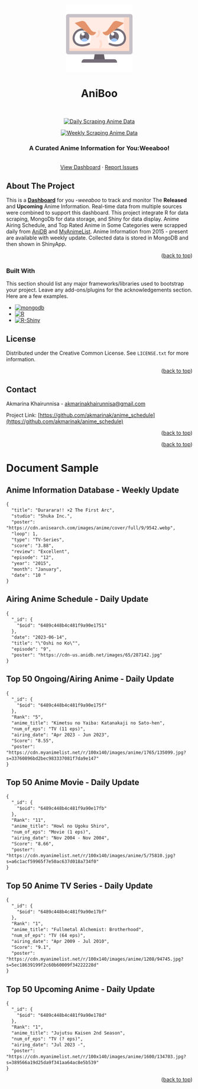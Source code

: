 <a name="readme-top"></a>

<!-- PROJECT LOGO -->
<br />
<div align="center">
  <a href="https://github.com/othneildrew/Best-README-Template">
    <img src="images/anime.png" alt="Logo" width="180">
  </a>

  <h1 align="center">AniBoo</h1>
  <br />
  
  [![Daily Scraping Anime Data](https://github.com/akmarinak/anime_schedule/actions/workflows/daily_scrape.yml/badge.svg)](https://github.com/akmarinak/anime_schedule/actions/workflows/daily_scrape.yml)
  
  [![Weekly Scraping Anime Data](https://github.com/akmarinak/anime_schedule/actions/workflows/weekly_scrape.yml/badge.svg)](https://github.com/akmarinak/anime_schedule/actions/workflows/weekly_scrape.yml)
  
  <h3 align="center">A Curated Anime Information for You:Weeaboo!</h3>

  <p align="center">
    <br />
    <a href="https://akmarinak98.shinyapps.io/aniboo/">View Dashboard</a>
    ·
    <a href="https://github.com/akmarinak/anime_schedule/issues">Report Issues</a>
    <br />
  </p>
</div>


## About The Project
This is a [**Dashboard**](https://akmarinak98.shinyapps.io/aniboo/) for you -_weeaboo_ to track and monitor The **Released** and **Upcoming** Anime Information. Real-time data from multiple sources were combined to support this dashboard.
This project integrate R for data scraping, MongoDb for data storage, and Shiny for data display. 
Anime Airing Schedule, and Top Rated Anime in Some Categories were scrapped daily from [AniDB](https://anidb.net/anime/schedule) and [MyAnimeList](https://myanimelist.net). Anime Information from 2015 - present are available with weekly update. Collected data is stored in MongoDB and then shown in ShinyApp.

<p align="right">(<a href="#readme-top">back to top</a>)</p>



### Built With

This section should list any major frameworks/libraries used to bootstrap your project. Leave any add-ons/plugins for the acknowledgements section. Here are a few examples.

* [![mongodb][mongodb-shield]][mongodb-url]
* [![R][r-shield]][r-url]
* [![R-Shiny][shiny-shield]][shiny-url]



<!-- LICENSE -->
## License

Distributed under the Creative Common License. See `LICENSE.txt` for more information.

<p align="right">(<a href="#readme-top">back to top</a>)</p>



<!-- CONTACT -->
## Contact

Akmarina Khairunnisa - akmarinakhairunnisa@gmail.com

Project Link: [https://github.com/akmarinak/anime_schedule](https://github.com/akmarinak/anime_schedule)

<p align="right">(<a href="#readme-top">back to top</a>)</p>




<p align="right">(<a href="#readme-top">back to top</a>)</p>


# Document Sample

## Anime Information Database - Weekly Update

```
{
  "title": "Durarara!! ×2 The First Arc",
  "studio": "Shuka Inc.",
  "poster": "https://cdn.anisearch.com/images/anime/cover/full/9/9542.webp",
  "loop": 1,
  "type": "TV-Series",
  "score": "3.88",
  "review": "Excellent",
  "episode": "12",
  "year": "2015",
  "month": "January",
  "date": "10 "
}
```

## Airing Anime Schedule - Daily Update

```
{
  "_id": {
    "$oid": "6489c448b4c481f9a90e1751"
  },
  "date": "2023-06-14",
  "title": "\"Oshi no Ko\"",
  "episode": "9",
  "poster": "https://cdn-us.anidb.net/images/65/287142.jpg"
}
```
## Top 50 Ongoing/Airing Anime - Daily Update
```
{
  "_id": {
    "$oid": "6489c448b4c481f9a90e175f"
  },
  "Rank": "5",
  "anime_title": "Kimetsu no Yaiba: Katanakaji no Sato-hen",
  "num_of_eps": "TV (11 eps)",
  "airing_date": "Apr 2023 - Jun 2023",
  "Score": "8.55",
  "poster": "https://cdn.myanimelist.net/r/100x140/images/anime/1765/135099.jpg?s=33760896bd2bec983337081f7da9e147"
}
```

## Top 50 Anime Movie - Daily Update
```
{
  "_id": {
    "$oid": "6489c448b4c481f9a90e17fb"
  },
  "Rank": "11",
  "anime_title": "Howl no Ugoku Shiro",
  "num_of_eps": "Movie (1 eps)",
  "airing_date": "Nov 2004 - Nov 2004",
  "Score": "8.66",
  "poster": "https://cdn.myanimelist.net/r/100x140/images/anime/5/75810.jpg?s=a6c1acf59965f7e50ac637d018a734f0"
}
```

## Top 50 Anime TV Series - Daily Update
```
{
  "_id": {
    "$oid": "6489c448b4c481f9a90e17bf"
  },
  "Rank": "1",
  "anime_title": "Fullmetal Alchemist: Brotherhood",
  "num_of_eps": "TV (64 eps)",
  "airing_date": "Apr 2009 - Jul 2010",
  "Score": "9.1",
  "poster": "https://cdn.myanimelist.net/r/100x140/images/anime/1208/94745.jpg?s=5ec18639199f2c60b60009f34222228d"
}
```

## Top 50 Upcoming Anime - Daily Update
```
{
  "_id": {
    "$oid": "6489c448b4c481f9a90e178d"
  },
  "Rank": "1",
  "anime_title": "Jujutsu Kaisen 2nd Season",
  "num_of_eps": "TV (? eps)",
  "airing_date": "Jul 2023 -",
  "poster": "https://cdn.myanimelist.net/r/100x140/images/anime/1600/134703.jpg?s=389566a19d25da9f341aa64ac8e5b539"
}
```

<p align="right">(<a href="#readme-top">back to top</a>)</p>

<!-- MARKDOWN LINKS & IMAGES -->
[mongodb-shield]: https://img.shields.io/badge/-MongoDB-47A248?logo=mongodb&logoColor=white&style=plastic
[mongodb-url]: https://www.mongodb.com
[r-shield]: https://img.shields.io/badge/--276DC3?logo=r&logoColor=white&style=plastic
[r-url]: https://www.r-project.org
[shiny-shield]: https://img.shields.io/badge/-R%20Shiny-87CEFA?logo=rshiny&logoColor=White&style=plasti
[shiny-url]: https://www.shinyapps.io
